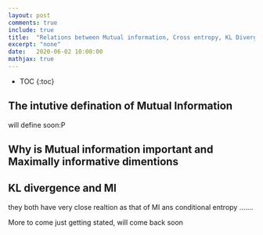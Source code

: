 ```yaml
---
layout: post
comments: true
include: true
title:  "Relations between Mutual information, Cross entropy, KL Divergence and Probability densities"
excerpt: "none"
date:   2020-06-02 10:00:00
mathjax: true
---
```


* TOC
{:toc}

## The intutive defination of Mutual Information
will define soon:P
## Why is Mutual information important and Maximally informative dimentions 

## KL divergence and MI
they both have very close realtion as that of MI ans conditional entropy 
.......

More to come just getting stated, will come back soon